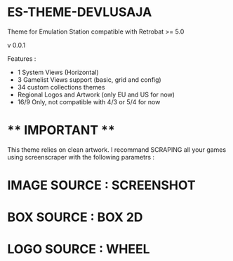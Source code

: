 # ES-THEME-DEVLUSAJA
 Theme for Emulation Station compatible with Retrobat >= 5.0
 
v 0.0.1
 
 Features :
 - 1 System Views (Horizontal)
 - 3 Gamelist Views support (basic, grid and config)
 - 34 custom collections themes
 - Regional Logos and Artwork (only EU and US for now)
 - 16/9 Only, not compatible with 4/3 or 5/4 for now
 
  # ** IMPORTANT **

This theme relies on clean artwork.
I recommand SCRAPING all your games using screenscraper with the following parametrs :

# IMAGE SOURCE : SCREENSHOT

# BOX SOURCE : BOX 2D

# LOGO SOURCE : WHEEL
